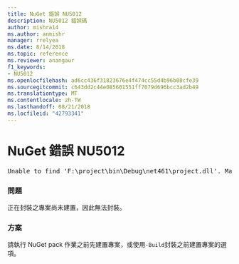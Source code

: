 ```yaml
---
title: NuGet 錯誤 NU5012
description: NU5012 錯誤碼
author: mishra14
ms.author: anmishr
manager: rrelyea
ms.date: 8/14/2018
ms.topic: reference
ms.reviewer: anangaur
f1_keywords:
- NU5012
ms.openlocfilehash: ad6cc436f31823676e4f474cc55d4b96b08cfe39
ms.sourcegitcommit: c643dd2c44e085601551ff7079d696bcc3ad2b49
ms.translationtype: MT
ms.contentlocale: zh-TW
ms.lasthandoff: 08/21/2018
ms.locfileid: "42793341"
---
```

# <a name="nuget-error-nu5012"></a>NuGet 錯誤 NU5012
<pre>Unable to find 'F:\project\bin\Debug\net461\project.dll'. Make sure the project has been built.</pre>

### <a name="issue"></a>問題

正在封裝之專案尚未建置，因此無法封裝。


### <a name="solution"></a>方案

請執行 NuGet pack 作業之前先建置專案，或使用`-Build`封裝之前建置專案的選項。


